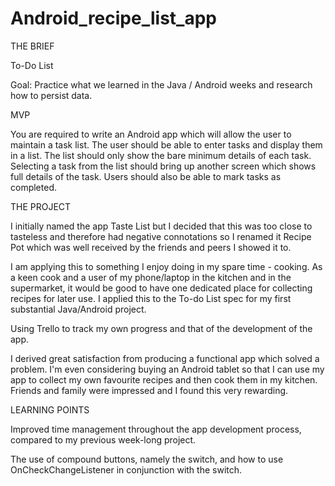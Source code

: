 # Android_recipe_list_app

THE BRIEF

To-Do List

Goal: Practice what we learned in the Java / Android weeks and research how to persist data.

MVP

You are required to write an Android app which will allow the user to maintain a task list. The user should be able to enter tasks and display them in a list. The list should only show the bare minimum details of each task. Selecting a task from the list should bring up another screen which shows full details of the task. Users should also be able to mark tasks as completed.


THE PROJECT

I initially named the app Taste List but I decided that this was too close to tasteless and therefore had negative connotations so I renamed it Recipe Pot which was well received by the friends and peers I showed it to.

I am applying this to something I enjoy doing in my spare time - cooking. As a keen cook and a user of my phone/laptop in the kitchen and in the supermarket, it would be good to have one dedicated place for collecting recipes for later use. I applied this to the To-do List spec for my first substantial Java/Android project.

Using Trello to track my own progress and that of the development of the app.

I derived great satisfaction from producing a functional app which solved a problem. I'm even considering buying an Android tablet so that I can use my app to collect my own favourite recipes and then cook them in my kitchen. Friends and family were impressed and I found this very rewarding.


LEARNING POINTS

Improved time management throughout the app development process, compared to my previous week-long project.

The use of compound buttons, namely the switch, and how to use OnCheckChangeListener in conjunction with the switch.

